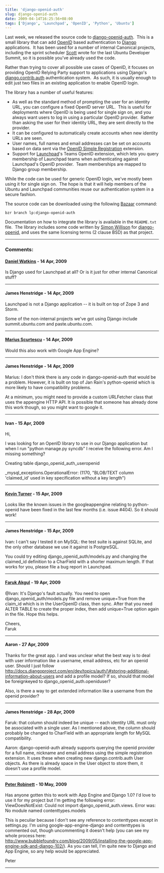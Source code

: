 ```yaml
---
title: 'django-openid-auth'
slug: django-openid-auth
date: 2009-04-14T16:25:56+08:00
tags: ['Django', 'Launchpad', 'OpenID', 'Python', 'Ubuntu']
---
```


Last week, we released the source code to
[django-openid-auth](https://launchpad.net/django-openid-auth).  This is
a small library that can add [OpenID](http://openid.net/) based
authentication to [Django](http://www.djangoproject.com/) applications. 
It has been used for a number of internal Canonical projects, including
the sprint scheduler
[Scott](http://www.netsplit.com/ "Scott James Remnant") wrote for the
last Ubuntu Developer Summit, so it is possible you\'ve already used the
code.

Rather than trying to cover all possible use cases of OpenID, it focuses
on providing OpenID Relying Party support to applications using
Django\'s
[django.contrib.auth](http://docs.djangoproject.com/en/dev/topics/auth/ "User authentication in Django")
authentication system.  As such, it is usually enough to edit just two
files in an existing application to enable OpenID login.

The library has a number of useful features:

-   As well as the standard method of prompting the user for an identity
    URL, you can configure a fixed OpenID server URL.  This is useful
    for deployments where OpenID is being used for single sign on, and
    you always want users to log in using a particular OpenID provider. 
    Rather than asking the user for their identity URL, they are sent
    directly to the provider.
-   It can be configured to automatically create accounts when new
    identity URLs are seen.
-   User names, full names and email addresses can be set on accounts
    based on data sent via the [OpenID Simple
    Registration](http://openid.net/specs/openid-simple-registration-extension-1_1-01.html)
    extension.
-   Support for [Launchpad](https://launchpad.net/)\'s Teams OpenID
    extension, which lets you query membership of Launchpad teams when
    authenticating against Launchpad\'s OpenID provider.  Team
    memberships are mapped to Django group membership.

While the code can be used for generic OpenID login, we\'ve mostly been
using it for single sign on.  The hope is that it will help members of
the Ubuntu and Launchpad communities reuse our authentication system in
a secure fashion.

The source code can be downloaded using the following
[Bazaar](http://bazaar-vcs.org/) command:

    bzr branch lp:django-openid-auth

Documentation on how to integrate the library is available in the
`README.txt` file.  The library includes some code written by [Simon
Willison](http://simonwillison.net/) for
[django-openid](http://code.google.com/p/django-openid/), and uses the
same licensing terms (2 clause BSD) as that project.

---
### Comments:
#### [Daniel Watkins](http://blog.daniel-watkins.co.uk) - <time datetime="2009-04-14 20:37:33">14 Apr, 2009</time>

Is Django used for Launchpad at all? Or is it just for other internal
Canonical stuff?

---
#### James Henstridge - <time datetime="2009-04-14 22:35:47">14 Apr, 2009</time>

Launchpad is not a Django application \-- it is built on top of Zope 3
and Storm.

Some of the non-internal projects we\'ve got using Django include
summit.ubuntu.com and paste.ubuntu.com.

---
#### [Marius Scurtescu](http://marius.scurtescu.com) - <time datetime="2009-04-14 23:10:43">14 Apr, 2009</time>

Would this also work with Google App Engine?

---
#### James Henstridge - <time datetime="2009-04-14 23:47:51">14 Apr, 2009</time>

Marius: I don\'t think there is any code in django-openid-auth that
would be a problem. However, it is built on top of Jan Rain\'s
python-openid which is more likely to have compatibility problems.

At a minimum, you might need to provide a custom URLFetcher class that
uses the appengine HTTP API. It is possible that someone has already
done this work though, so you might want to google it.

---
#### Ivan - <time datetime="2009-04-15 15:18:32">15 Apr, 2009</time>

Hi,

I was looking for an OpenID library to use in our Django application but
when I run \"python manage.py syncdb\" I receive the following error. Am
I missing something?

Creating table django\_openid\_auth\_useropenid

\_mysql\_exceptions.OperationalError: (1170, \"BLOB/TEXT column
\'claimed\_id\' used in key specification without a key length\")

---
#### [Kevin Turner](http://keturn.net/) - <time datetime="2009-04-15 15:27:07">15 Apr, 2009</time>

Looks like the known issues in the googleappengine relating to
python-openid have been fixed in the last few months (i.e. issue \#404).
So it should work!

---
#### James Henstridge - <time datetime="2009-04-15 17:47:11">15 Apr, 2009</time>

Ivan: I can\'t say I tested it on MySQL: the test suite is against
SQLite, and the only other database we use it against is PostgreSQL.

You could try editing django\_openid\_auth/models.py and changing the
claimed\_id definition to a CharField with a shorter maximum length. If
that works for you, please file a bug report in Launchpad.

---
#### [Faruk Akgul](http://faruk.akgul.org/) - <time datetime="2009-04-19 13:20:57">19 Apr, 2009</time>

\@Ivan: It\'s Django\'s fault actually. You need to open
django\_openid\_auth/models.py file and remove unique=True from the
claim\_id which is in the UserOpenID class, then sync. After that you
need ALTER TABLE to create the proper index, then add unique=True option
again in the file. Hope this helps.

Cheers,\
Faruk

---
#### Aaron - <time datetime="2009-04-27 08:55:32">27 Apr, 2009</time>

Thanks for the great app. I and was unclear what the best way is to deal
with user information like a username, email address, etc for an openid
user. Should I just follow
http://docs.djangoproject.com/en/dev/topics/auth/\#storing-additional-information-about-users
and add a profile model? If so, should that model be foreignkeyed to
django\_openid\_auth.openiduser?

Also, is there a way to get extended information like a username from
the openid provider?

---
#### James Henstridge - <time datetime="2009-04-28 18:09:45">28 Apr, 2009</time>

Faruk: that column should indeed be unique \-- each identity URL must
only be associated with a single user. As I mentioned above, the column
should probably be changed to CharField with an appropriate length for
MySQL compatibility.

Aaron: django-openid-auth already supports querying the openid provider
for a full name, nickname and email address using the simple
registration extension. It uses these when creating new
django.contrib.auth User objects. As there is already space in the User
object to store them, it doesn\'t use a profile model.

---
#### [Peter Robinett](http://www.bubblefoundry.com) - <time datetime="2009-05-10 17:59:46">10 May, 2009</time>

Has anyone gotten this to work with App Engine and Django 1.0? I\'d love
to use it for my project but I\'m getting the following error:\
ViewDoesNotExist: Could not import django\_openid\_auth.views. Error
was: No module named contenttypes.models

This is peculiar because I don\'t see any reference to contenttypes
except in settings.py. I\'m using google-app-engine-django and
contenttypes is commented out, though uncommenting it doesn\'t help (you
can see my whole process here:
http://www.bubblefoundry.com/blog/2009/05/installing-the-google-app-engine-sdk-and-django-102/).
As you can tell, I\'m quite new to Django and App Engine, so any help
would be appreciated.

Peter

---
